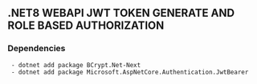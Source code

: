 ## .NET8 WEBAPI JWT TOKEN GENERATE AND ROLE BASED AUTHORIZATION
### Dependencies
```
 - dotnet add package BCrypt.Net-Next
 - dotnet add package Microsoft.AspNetCore.Authentication.JwtBearer
```